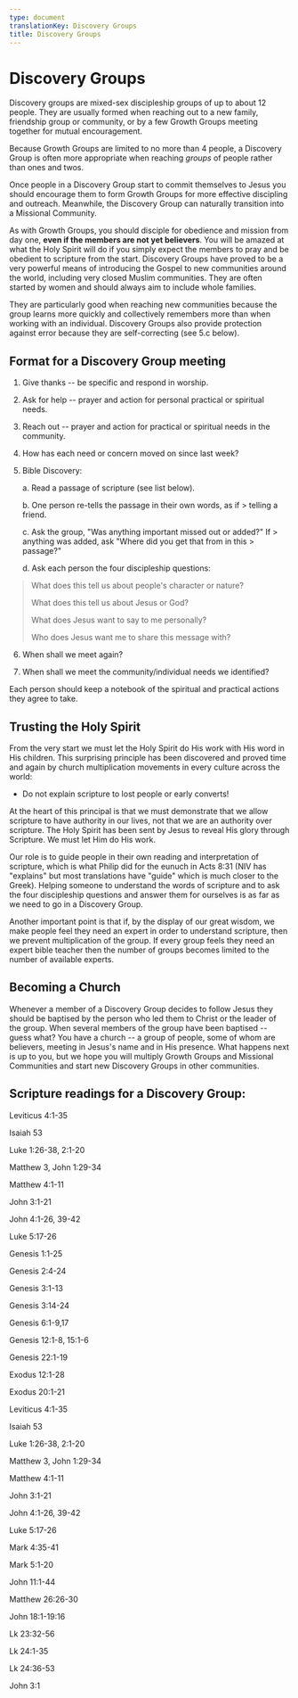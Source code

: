 ```yaml
---
type: document
translationKey: Discovery Groups
title: Discovery Groups
---
```

# Discovery Groups

Discovery groups are mixed-sex discipleship groups of up to about 12
people. They are usually formed when reaching out to a new family,
friendship group or community, or by a few Growth Groups meeting
together for mutual encouragement.

Because Growth Groups are limited to no more than 4 people, a Discovery
Group is often more appropriate when reaching *groups* of people rather
than ones and twos.

Once people in a Discovery Group start to commit themselves to Jesus you
should encourage them to form Growth Groups for more effective
discipling and outreach. Meanwhile, the Discovery Group can naturally
transition into a Missional Community.

As with Growth Groups, you should disciple for obedience and mission
from day one, **even if the members are not yet believers**. You will be
amazed at what the Holy Spirit will do if you simply expect the members
to pray and be obedient to scripture from the start. Discovery Groups
have proved to be a very powerful means of introducing the Gospel to new
communities around the world, including very closed Muslim communities.
They are often started by women and should always aim to include whole
families.

They are particularly good when reaching new communities because the
group learns more quickly and collectively remembers more than when
working with an individual. Discovery Groups also provide protection
against error because they are self-correcting (see 5.c below).

## Format for a Discovery Group meeting

1.  Give thanks -- be specific and respond in worship.

2.  Ask for help -- prayer and action for personal practical or
    spiritual needs.

3.  Reach out -- prayer and action for practical or spiritual needs in
    the community.

4.  How has each need or concern moved on since last week?

5.  Bible Discovery:

    a.  Read a passage of scripture (see list below).

    b.  One person re-tells the passage in their own words, as if
        > telling a friend.

    c.  Ask the group, "Was anything important missed out or added?" If
        > anything was added, ask "Where did you get that from in this
        > passage?"

    d.  Ask each person the four discipleship questions:

> What does this tell us about people\'s character or nature?
>
> What does this tell us about Jesus or God?
>
> What does Jesus want to say to me personally?
>
> Who does Jesus want me to share this message with?

6.  When shall we meet again?

7.  When shall we meet the community/individual needs we identified?

Each person should keep a notebook of the spiritual and practical
actions they agree to take.

## Trusting the Holy Spirit

From the very start we must let the Holy Spirit do His work with His
word in His children. This surprising principle has been discovered and
proved time and again by church multiplication movements in every
culture across the world:

-   Do not explain scripture to lost people or early converts!

At the heart of this principal is that we must demonstrate that we allow
scripture to have authority in our lives, not that we are an authority
over scripture. The Holy Spirit has been sent by Jesus to reveal His
glory through Scripture. We must let Him do His work.

Our role is to guide people in their own reading and interpretation of
scripture, which is what Philip did for the eunuch in Acts 8:31 (NIV has
"explains" but most translations have "guide" which is much closer to
the Greek). Helping someone to understand the words of scripture and to
ask the four discipleship questions and answer them for ourselves is as
far as we need to go in a Discovery Group.

Another important point is that if, by the display of our great wisdom,
we make people feel they need an expert in order to understand
scripture, then we prevent multiplication of the group. If every group
feels they need an expert bible teacher then the number of groups
becomes limited to the number of available experts.

## Becoming a Church

Whenever a member of a Discovery Group decides to follow Jesus they
should be baptised by the person who led them to Christ or the leader of
the group. When several members of the group have been baptised -- guess
what? You have a church -- a group of people, some of whom are
believers, meeting in Jesus's name and in His presence. What happens
next is up to you, but we hope you will multiply Growth Groups and
Missional Communities and start new Discovery Groups in other
communities.

## Scripture readings for a Discovery Group:

Leviticus 4:1-35

Isaiah 53

Luke 1:26-38, 2:1-20

Matthew 3, John 1:29-34

Matthew 4:1-11

John 3:1-21

John 4:1-26, 39-42

Luke 5:17-26

Genesis 1:1-25

Genesis 2:4-24

Genesis 3:1-13

Genesis 3:14-24

Genesis 6:1-9,17

Genesis 12:1-8, 15:1-6

Genesis 22:1-19

Exodus 12:1-28

Exodus 20:1-21

Leviticus 4:1-35

Isaiah 53

Luke 1:26-38, 2:1-20

Matthew 3, John 1:29-34

Matthew 4:1-11

John 3:1-21

John 4:1-26, 39-42

Luke 5:17-26

Mark 4:35-41

Mark 5:1-20

John 11:1-44

Matthew 26:26-30

John 18:1-19:16

Lk 23:32-56

Lk 24:1-35

Lk 24:36-53

John 3:1
